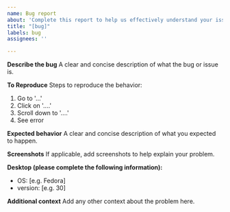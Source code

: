 ```yaml
---
name: Bug report
about: 'Complete this report to help us effectively understand your issue '
title: "[bug]"
labels: bug
assignees: ''

---
```


**Describe the bug**
A clear and concise description of what the bug or issue is.

**To Reproduce**
Steps to reproduce the behavior:
1. Go to '...'
2. Click on '....'
3. Scroll down to '....'
4. See error

**Expected behavior**
A clear and concise description of what you expected to happen.

**Screenshots**
If applicable, add screenshots to help explain your problem.

**Desktop (please complete the following information):**
 - OS: [e.g. Fedora]
 - version: [e.g. 30]

**Additional context**
Add any other context about the problem here.

